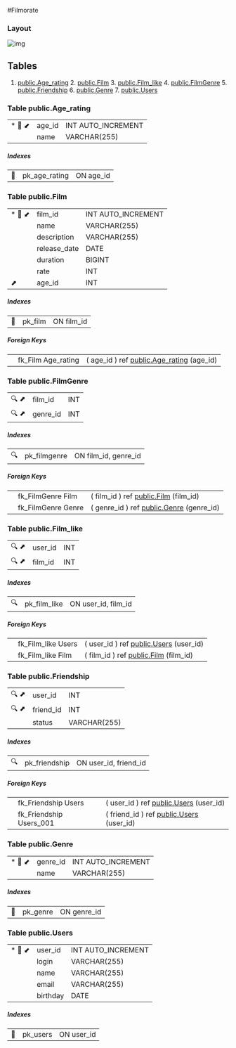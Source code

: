 #Filmorate


### Layout
![img](./Layout.svg)


## Tables

1. [public.Age_rating](#table-public.age\_rating) 2. [public.Film](#table-public.film) 3. [public.Film_like](#table-public.film\_like) 4. [public.FilmGenre](#table-public.filmgenre) 5. [public.Friendship](#table-public.friendship) 6. [public.Genre](#table-public.genre) 7. [public.Users](#table-public.users)

### Table public.Age_rating
| | | |
|---|---|---|
| * &#128273;  &#11019; | age\_id| INT AUTO_INCREMENT |
|  | name| VARCHAR(255)  |


##### Indexes
| | | |
|---|---|---|
| &#128273;  | pk\_age\_rating | ON age\_id|



### Table public.Film
| | | |
|---|---|---|
| * &#128273;  &#11019; | film\_id| INT AUTO_INCREMENT |
|  | name| VARCHAR(255)  |
|  | description| VARCHAR(255)  |
|  | release\_date| DATE  |
|  | duration| BIGINT  |
|  | rate| INT  |
| &#11016; | age\_id| INT  |


##### Indexes
| | | |
|---|---|---|
| &#128273;  | pk\_film | ON film\_id|

##### Foreign Keys
| | | |
|---|---|---|
|  | fk_Film Age_rating | ( age\_id ) ref [public.Age\_rating](#Age\_rating) (age\_id) |




### Table public.FilmGenre
| | | |
|---|---|---|
| &#128269; &#11016; | film\_id| INT  |
| &#128269; &#11016; | genre\_id| INT  |


##### Indexes
| | | |
|---|---|---|
| &#128269;  | pk\_filmgenre | ON film\_id, genre\_id|

##### Foreign Keys
| | | |
|---|---|---|
|  | fk_FilmGenre Film | ( film\_id ) ref [public.Film](#Film) (film\_id) |
|  | fk_FilmGenre Genre | ( genre\_id ) ref [public.Genre](#Genre) (genre\_id) |




### Table public.Film_like
| | | |
|---|---|---|
| &#128269; &#11016; | user\_id| INT  |
| &#128269; &#11016; | film\_id| INT  |


##### Indexes
| | | |
|---|---|---|
| &#128269;  | pk\_film\_like | ON user\_id, film\_id|

##### Foreign Keys
| | | |
|---|---|---|
|  | fk_Film_like Users | ( user\_id ) ref [public.Users](#Users) (user\_id) |
|  | fk_Film_like Film | ( film\_id ) ref [public.Film](#Film) (film\_id) |




### Table public.Friendship
| | | |
|---|---|---|
| &#128269; &#11016; | user\_id| INT  |
| &#128269; &#11016; | friend\_id| INT  |
|  | status| VARCHAR(255)  |


##### Indexes
| | | |
|---|---|---|
| &#128269;  | pk\_friendship | ON user\_id, friend\_id|

##### Foreign Keys
| | | |
|---|---|---|
|  | fk_Friendship Users | ( user\_id ) ref [public.Users](#Users) (user\_id) |
|  | fk_Friendship Users_001 | ( friend\_id ) ref [public.Users](#Users) (user\_id) |




### Table public.Genre
| | | |
|---|---|---|
| * &#128273;  &#11019; | genre\_id| INT AUTO_INCREMENT |
|  | name| VARCHAR(255)  |


##### Indexes
| | | |
|---|---|---|
| &#128273;  | pk\_genre | ON genre\_id|



### Table public.Users
| | | |
|---|---|---|
| * &#128273;  &#11019; | user\_id| INT AUTO_INCREMENT |
|  | login| VARCHAR(255)  |
|  | name| VARCHAR(255)  |
|  | email| VARCHAR(255)  |
|  | birthday| DATE  |


##### Indexes
| | | |
|---|---|---|
| &#128273;  | pk\_users | ON user\_id|
